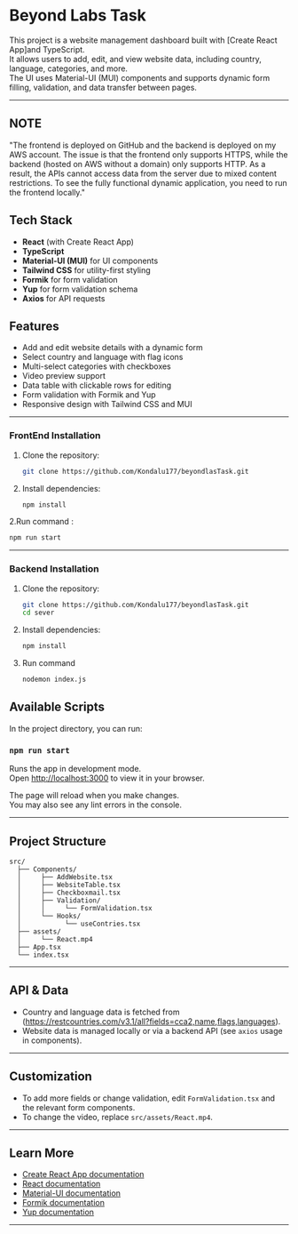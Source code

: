 # Beyond Labs Task

This project is a website management dashboard built with [Create React App]and TypeScript.  
It allows users to add, edit, and view website data, including country, language, categories, and more.  
The UI uses Material-UI (MUI) components and supports dynamic form filling, validation, and data transfer between pages.

---
## NOTE
"The frontend is deployed on GitHub and the backend is deployed on my AWS account. The issue is that the frontend only supports HTTPS, while the backend (hosted on AWS without a domain) only supports HTTP. As a result, the APIs cannot access data from the server due to mixed content restrictions. To see the fully functional dynamic application, you need to run the frontend locally."
## Tech Stack

- **React** (with Create React App)
- **TypeScript**
- **Material-UI (MUI)** for UI components
- **Tailwind CSS** for utility-first styling
- **Formik** for form validation
- **Yup** for form validation schema
- **Axios** for API requests

## Features

- Add and edit website details with a dynamic form
- Select country and language with flag icons
- Multi-select categories with checkboxes
- Video preview support
- Data table with clickable rows for editing
- Form validation with Formik and Yup
- Responsive design with Tailwind CSS and MUI

---

### FrontEnd Installation

1. Clone the repository:

   ```bash
   git clone https://github.com/Kondalu177/beyondlasTask.git
   ```

2. Install dependencies:
   ```bash
   npm install
   ```
2.Run command :
   ```bash
   npm run start
   ```

---

### Backend Installation

1. Clone the repository:

   ```bash
   git clone https://github.com/Kondalu177/beyondlasTask.git
   cd sever
   ```

2. Install dependencies:
   ```bash
   npm install
   ```
3. Run command
   ```bash
   nodemon index.js
   ```

## Available Scripts

In the project directory, you can run:

### `npm run start`

Runs the app in development mode.  
Open [http://localhost:3000](http://localhost:3000) to view it in your browser.

The page will reload when you make changes.  
You may also see any lint errors in the console.

---

## Project Structure

```
src/
  ├── Components/
  │     ├── AddWebsite.tsx
  │     ├── WebsiteTable.tsx
  │     ├── Checkboxmail.tsx
  │     ├── Validation/
  │     │     └── FormValidation.tsx
  │     └── Hooks/
  │           └── useContries.tsx
  ├── assets/
  │     └── React.mp4
  ├── App.tsx
  └── index.tsx
```

---

## API & Data

- Country and language data is fetched from (https://restcountries.com/v3.1/all?fields=cca2,name,flags,languages).
- Website data is managed locally or via a backend API (see `axios` usage in components).

---

## Customization

- To add more fields or change validation, edit `FormValidation.tsx` and the relevant form components.
- To change the video, replace `src/assets/React.mp4`.

---

## Learn More

- [Create React App documentation](https://facebook.github.io/create-react-app/docs/getting-started)
- [React documentation](https://reactjs.org/)
- [Material-UI documentation](https://mui.com/)
- [Formik documentation](https://formik.org/)
- [Yup documentation](https://github.com/jquense/yup)

---
